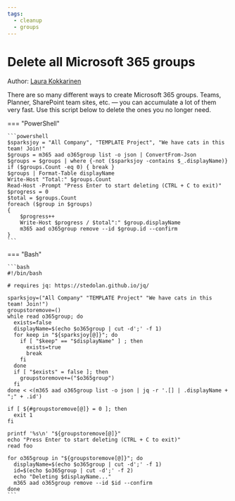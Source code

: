 ```yaml
---
tags:  
  - cleanup
  - groups
---
```


# Delete all Microsoft 365 groups

Author: [Laura Kokkarinen](https://laurakokkarinen.com/does-it-spark-joy-powershell-scripts-for-keeping-your-development-environment-tidy-and-spotless/#delete-all-office-365-groups)

There are so many different ways to create Microsoft 365 groups. Teams, Planner, SharePoint team sites, etc. — you can accumulate a lot of them very fast. Use this script below to delete the ones you no longer need.

=== "PowerShell"

    ```powershell
    $sparksjoy = "All Company", "TEMPLATE Project", "We have cats in this team! Join!"
    $groups = m365 aad o365group list -o json | ConvertFrom-Json
    $groups = $groups | where {-not ($sparksjoy -contains $_.displayName)}
    if ($groups.Count -eq 0) { break }
    $groups | Format-Table displayName
    Write-Host "Total:" $groups.Count
    Read-Host -Prompt "Press Enter to start deleting (CTRL + C to exit)"
    $progress = 0
    $total = $groups.Count
    foreach ($group in $groups)
    {
        $progress++
        Write-Host $progress / $total":" $group.displayName
        m365 aad o365group remove --id $group.id --confirm
    }
    ```

=== "Bash"

    ```bash
    #!/bin/bash

    # requires jq: https://stedolan.github.io/jq/

    sparksjoy=("All Company" "TEMPLATE Project" "We have cats in this team! Join!")
    groupstoremove=()
    while read o365group; do
      exists=false
      displayName=$(echo $o365group | cut -d';' -f 1)
      for keep in "${sparksjoy[@]}"; do
        if [ "$keep" == "$displayName" ] ; then
          exists=true
          break
        fi
      done
      if [ "$exists" = false ]; then
        groupstoremove+=("$o365group")
      fi
    done < <(m365 aad o365group list -o json | jq -r '.[] | .displayName + ";" + .id')

    if [ ${#groupstoremove[@]} = 0 ]; then
      exit 1
    fi

    printf '%s\n' "${groupstoremove[@]}"
    echo "Press Enter to start deleting (CTRL + C to exit)"
    read foo

    for o365group in "${groupstoremove[@]}"; do
      displayName=$(echo $o365group | cut -d';' -f 1)
      id=$(echo $o365group | cut -d';' -f 2)
      echo "Deleting $displayName..."
      m365 aad o365group remove --id $id --confirm
    done
    ```
